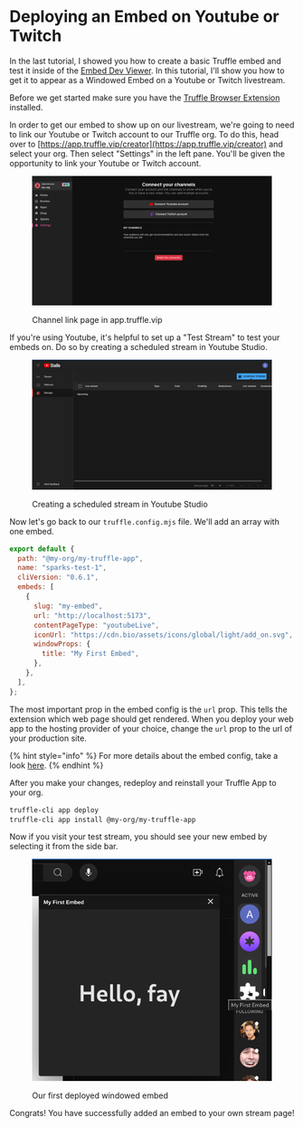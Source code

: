 # Deploying an Embed on Youtube or Twitch

In the last tutorial, I showed you how to create a basic Truffle embed and test it inside of the [Embed Dev Viewer](https://app.truffle.vip/dev/embed). In this tutorial, I'll show you how to get it to appear as a Windowed Embed on a Youtube or Twitch livestream.

Before we get started make sure you have the [Truffle Browser Extension](https://truffle.vip/extension) installed.

In order to get our embed to show up on our livestream, we're going to need to link our Youtube or Twitch account to our Truffle org. To do this, head over to [https://app.truffle.vip/creator](https://app.truffle.vip/creator) and select your org. Then select "Settings" in the left pane. You'll be given the opportunity to link your Youtube or Twitch account.

<figure><img src="../.gitbook/assets/image (6).png" alt=""><figcaption><p>Channel link page in app.truffle.vip</p></figcaption></figure>

If you're using Youtube, it's helpful to set up a "Test Stream" to test your embeds on. Do so by creating a scheduled stream in Youtube Studio.&#x20;

<figure><img src="../.gitbook/assets/image (8).png" alt=""><figcaption><p>Creating a scheduled stream in Youtube Studio</p></figcaption></figure>

Now let's go back to our `truffle.config.mjs` file. We'll add an array with one embed.&#x20;

```javascript
export default {
  path: "@my-org/my-truffle-app",
  name: "sparks-test-1",
  cliVersion: "0.6.1",
  embeds: [
    {
      slug: "my-embed",
      url: "http://localhost:5173",
      contentPageType: "youtubeLive",
      iconUrl: "https://cdn.bio/assets/icons/global/light/add_on.svg",
      windowProps: {
        title: "My First Embed",
      },
    },
  ],
};
```

The most important prop in the embed config is the `url` prop. This tells the extension which web page should get rendered. When you deploy your web app to the hosting provider of your choice, change the `url` prop to the url of your production site.

{% hint style="info" %}
For more details about the embed config, take a look [here](../reference/embed-config.md).
{% endhint %}

After you make your changes, redeploy and reinstall your Truffle App to your org.

```bash
truffle-cli app deploy
truffle-cli app install @my-org/my-truffle-app
```

Now if you visit your test stream, you should see your new embed by selecting it from the side bar.

<figure><img src="../.gitbook/assets/image (9).png" alt=""><figcaption><p>Our first deployed windowed embed</p></figcaption></figure>

Congrats! You have successfully added an embed to your own stream page!
